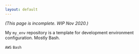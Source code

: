 ```yaml
---
layout: default
---
```


_(This page is incomplete. WIP Nov 2020.)_

My `my_env` repository is a template for development environment configuration. Mostly Bash.

`AWS` `Bash`